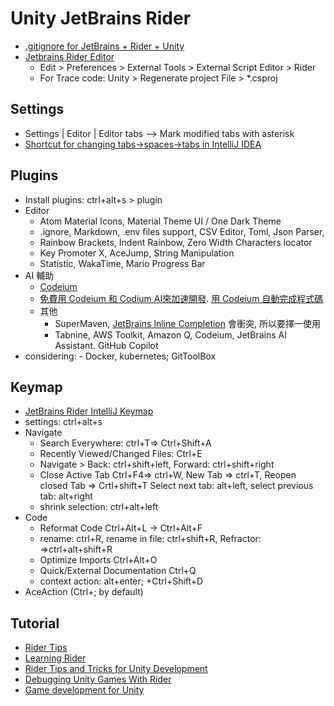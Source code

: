 # Unity JetBrains Rider

- [.gitignore for JetBrains + Rider + Unity](https://www.toptal.com/developers/gitignore/api/jetbrains+all,rider,unity)
- [Jetbrains Rider Editor](https://docs.unity3d.com/Packages/com.unity.ide.rider@3.0/manual/using-the-jetbrains-rider-editor-package.html)
  - Edit > Preferences > External Tools > External Script Editor > Rider
  - For Trace code: Unity > Regenerate project File > *.csproj

## Settings

- Settings | Editor | Editor tabs --> Mark modified tabs with asterisk
- [Shortcut for changing tabs->spaces->tabs in IntelliJ IDEA](https://stackoverflow.com/questions/41532061/shortcut-for-changing-tabs-spaces-tabs-in-intellij-idea)

## Plugins

- Install plugins: ctrl+alt+s > plugin
- Editor
  - Atom Material Icons, Material Theme UI / One Dark Theme
  - .ignore, Markdown, .env files support, CSV Editor, Toml, Json Parser,
  - Rainbow Brackets, Indent Rainbow, Zero Width Characters locator
  - Key Promoter X, AceJump, String Manipulation
  - Statistic, WakaTime, Mario Progress Bar
- AI 輔助
  - [Codeium](https://blog.user.today/github-copilot-ai-alternatives/#title_i-8) 
  - [免費用 Codeium 和 Codium AI來加速開發](https://medium.com/@sarala0725/%E5%85%8D%E8%B2%BB%E7%94%A8codeium%E5%92%8Ccodium-ai%E4%BE%86%E5%8A%A0%E9%80%9F%E9%96%8B%E7%99%BC-d43c060a557d). [用 Codeium 自動完成程式碼](https://b6land.github.io/Codeium_Intro/)
  - 其他
    - SuperMaven, [JetBrains Inline Completion](https://www.jetbrains.com/help/idea/full-line-code-completion.html) 會衝突, 所以要擇一使用
    - Tabnine, AWS Toolkit, Amazon Q, Codeium, JetBrains AI Assistant. GitHub Copilot
- considering: - Docker, kubernetes; GitToolBox

## Keymap

- [JetBrains Rider IntelliJ Keymap](https://resources.jetbrains.com/storage/products/rider/docs/Rider_default_win_shortcuts.pdf)
- settings: ctrl+alt+s
- Navigate
  - Search Everywhere: ctrl+T=> Ctrl+Shift+A
  - Recently Viewed/Changed Files: Ctrl+E
  - Navigate > Back: ctrl+shift+left, Forward: ctrl+shift+right
  - Close Active Tab Ctrl+F4=> ctrl+W, New Tab => ctrl+T, Reopen closed Tab => Crtl+shift+T
    Select next tab: alt+left, select previous tab: alt+right
  - shrink selection: ctrl+alt+left
- Code
  - Reformat Code Ctrl+Alt+L -> Ctrl+Alt+F
  - rename: ctrl+R, rename in file: ctrl+shift+R, Refractor: =>ctrl+alt+shift+R
  - Optimize Imports Ctrl+Alt+O
  - Quick/External Documentation Ctrl+Q
  - context action: alt+enter; +Ctrl+Shift+D
- AceAction (Ctrl+; by default)


## Tutorial

- [Rider Tips](https://www.youtube.com/watch?v=2nWJSgmd-gE)
- [Learning Rider](https://www.jetbrains.com/rider/documentation/)
- [Rider Tips and Tricks for Unity Development](https://www.jetbrains.com/guide/gamedev/links/rider-tips-and-tricks-for-unity-development/)
- [Debugging Unity Games With Rider](https://www.jetbrains.com/guide/gamedev/links/debugging-unity-games-with-rider/)
- [Game development for Unity](https://www.jetbrains.com/help/rider/Unity.html)
